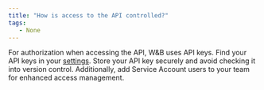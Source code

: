 ```yaml
---
title: "How is access to the API controlled?"
tags:
   - None
---
```

For authorization when accessing the API, W&B uses API keys. Find your API keys in your [settings](https://app.wandb.ai/settings). Store your API key securely and avoid checking it into version control. Additionally, add Service Account users to your team for enhanced access management.